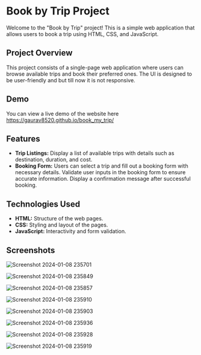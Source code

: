 # Book by Trip Project

Welcome to the "Book by Trip" project! This is a simple web application that allows users to book a trip using HTML, CSS, and JavaScript.

## Project Overview

This project consists of a single-page web application where users can browse available trips and book their preferred ones. The UI is designed to be user-friendly and but till now it is not responsive.

## Demo

You can view a live demo of the website here https://gaurav8520.github.io/book_my_trip/

## Features

- **Trip Listings:** Display a list of available trips with details such as destination, duration, and cost.
- **Booking Form:** Users can select a trip and fill out a booking form with necessary details.
Validate user inputs in the booking form to ensure accurate information.
Display a confirmation message after successful booking.

## Technologies Used

- **HTML:** Structure of the web pages.
- **CSS:** Styling and layout of the pages.
- **JavaScript:** Interactivity and form validation.

## Screenshots


![Screenshot 2024-01-08 235701](https://github.com/GAURAV8520/book_my_trip/assets/136880099/bca34693-eba4-4fef-bd88-a74752ed2301)


![Screenshot 2024-01-08 235849](https://github.com/GAURAV8520/book_my_trip/assets/136880099/04a828f4-140b-4ea2-8b34-21ec9ddc6921)

![Screenshot 2024-01-08 235857](https://github.com/GAURAV8520/book_my_trip/assets/136880099/42f76534-bb54-4fe4-81ae-d7e5be7f402f)


![Screenshot 2024-01-08 235910](https://github.com/GAURAV8520/book_my_trip/assets/136880099/1d5eb2fd-5845-43d4-b827-2260fc36925c)

![Screenshot 2024-01-08 235903](https://github.com/GAURAV8520/book_my_trip/assets/136880099/edc63539-e631-4a06-b567-f7386d5107b4)





![Screenshot 2024-01-08 235936](https://github.com/GAURAV8520/book_my_trip/assets/136880099/132ca03d-b167-4f20-a2b4-290945cf5450)

![Screenshot 2024-01-08 235928](https://github.com/GAURAV8520/book_my_trip/assets/136880099/b0a79c62-5cb5-41d1-a743-299f18943989)

![Screenshot 2024-01-08 235919](https://github.com/GAURAV8520/book_my_trip/assets/136880099/a03d75bb-206c-45c5-9f76-4d8bed0bd0c8)

